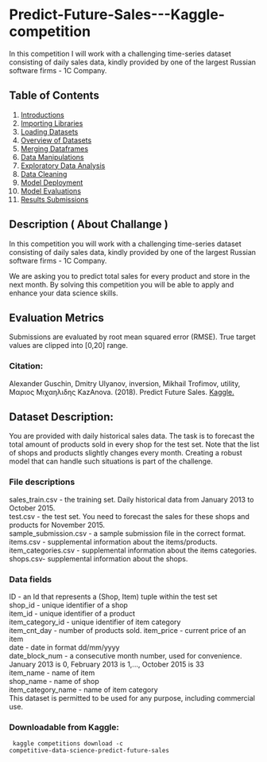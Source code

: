 # Predict-Future-Sales---Kaggle-competition
In this competition I will work with a challenging time-series dataset consisting of daily sales data, kindly provided by one of the largest Russian software firms - 1C Company. 

## Table of Contents 

1. [Introductions](https://github.com/sreedatta-v/Predict-Future-Sales---Kaggle-competition/blob/main/README.md)
2. [Importing Libraries](https://github.com/sreedatta-v/Predict-Future-Sales---Kaggle-competition/blob/main/README.md)
3. [Loading Datasets](https://github.com/sreedatta-v/Predict-Future-Sales---Kaggle-competition/blob/main/README.md)
4. [Overview of Datasets](https://github.com/sreedatta-v/Predict-Future-Sales---Kaggle-competition/blob/main/README.md)
5. [Merging Dataframes](https://github.com/sreedatta-v/Predict-Future-Sales---Kaggle-competition/blob/main/README.md)
6. [Data Manipulations](https://github.com/sreedatta-v/Predict-Future-Sales---Kaggle-competition/blob/main/README.md)
7. [Exploratory Data Analysis](https://github.com/sreedatta-v/Predict-Future-Sales---Kaggle-competition/blob/main/README.md)
8. [Data Cleaning](https://github.com/sreedatta-v/Predict-Future-Sales---Kaggle-competition/blob/main/README.md)
9. [Model Deployment](https://github.com/sreedatta-v/Predict-Future-Sales---Kaggle-competition/blob/main/README.md)
10. [Model Evaluations](https://github.com/sreedatta-v/Predict-Future-Sales---Kaggle-competition/blob/main/README.md)
11. [Results Submissions](https://github.com/sreedatta-v/Predict-Future-Sales---Kaggle-competition/blob/main/README.md)

## Description ( About Challange ) 
In this competition you will work with a challenging time-series dataset consisting of daily sales data, kindly provided by one of the largest Russian software firms - 1C Company.   

We are asking you to predict total sales for every product and store in the next month. By solving this competition you will be able to apply and enhance your data science skills.  

## Evaluation Metrics 
Submissions are evaluated by root mean squared error (RMSE). True target values are clipped into [0,20] range.

### Citation: 
Alexander Guschin, Dmitry Ulyanov, inversion, Mikhail Trofimov, utility, Μαριος Μιχαηλιδης KazAnova. (2018). Predict Future Sales. [Kaggle.](https://kaggle.com/competitions/competitive-data-science-predict-future-sales)

## Dataset Description: 
You are provided with daily historical sales data. The task is to forecast the total amount of products sold in every shop for the test set. Note that the list of shops and products slightly changes every month. Creating a robust model that can handle such situations is part of the challenge.

### File descriptions
sales_train.csv - the training set. Daily historical data from January 2013 to October 2015.  
test.csv - the test set. You need to forecast the sales for these shops and products for November 2015.  
sample_submission.csv - a sample submission file in the correct format.  
items.csv - supplemental information about the items/products.  
item_categories.csv  - supplemental information about the items categories.  
shops.csv- supplemental information about the shops.  

### Data fields
ID - an Id that represents a (Shop, Item) tuple within the test set  
shop_id - unique identifier of a shop  
item_id - unique identifier of a product  
item_category_id - unique identifier of item category  
item_cnt_day - number of products sold. 
item_price - current price of an item  
date - date in format dd/mm/yyyy  
date_block_num - a consecutive month number, used for convenience. January 2013 is 0, February 2013 is 1,..., October 2015 is 33  
item_name - name of item  
shop_name - name of shop  
item_category_name - name of item category  
This dataset is permitted to be used for any purpose, including commercial use.  

### Downloadable from Kaggle: 
<code> kaggle competitions download -c competitive-data-science-predict-future-sales </code>
